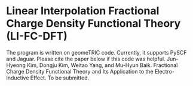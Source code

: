 # Linear Interpolation Fractional Charge Density Functional Theory (LI-FC-DFT)
The program is written on geomeTRIC code. Currently, it supports PySCF and Jaguar.
Please cite the paper below if this code was helpful.
Jun-Hyeong Kim, Dongju Kim, Weitao Yang, and Mu-Hyun Baik. Fractional Charge Density Functional Theory and Its Application to the Electro-Inductive Effect. To be submitted.

